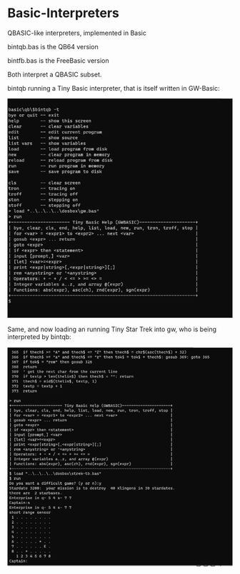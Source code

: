 # Basic-Interpreters
QBASIC-like interpreters, implemented in Basic

bintqb.bas is the QB64 version

bintfb.bas is the FreeBasic version

Both interpret a QBASIC subset.

bintqb running a Tiny Basic interpreter, that is itself written in GW-Basic:

![image](images/bintqbgw.png)

Same, and now loading an running Tiny Star Trek into gw, who is being interpreted by bintqb:

![image](images/bintqbgwstrek.png)
